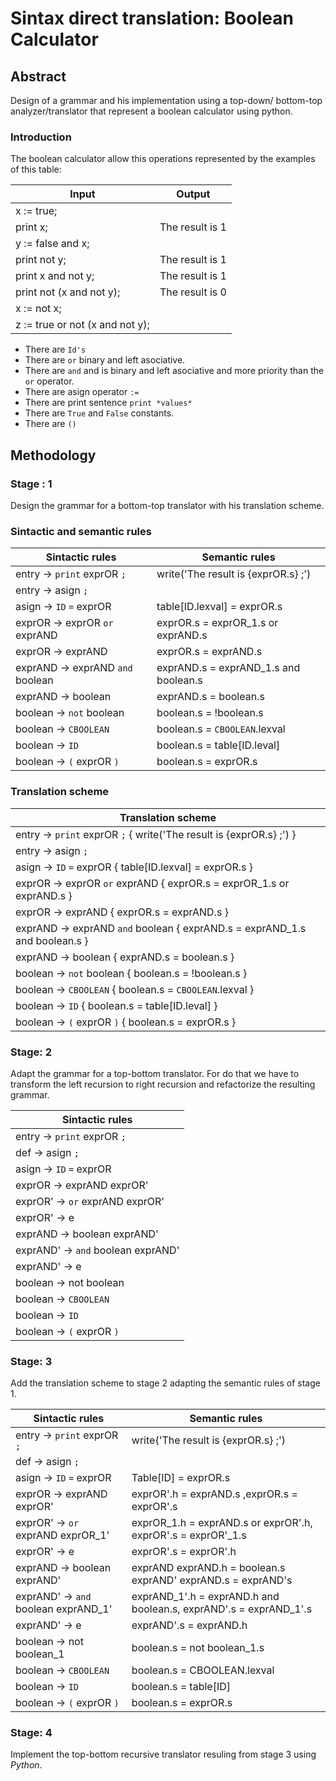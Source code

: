 # Sintax direct translation: Boolean Calculator

## Abstract
Design of a grammar and his implementation using a top-down/ bottom-top analyzer/translator that represent a boolean calculator using python.

### Introduction

The boolean calculator allow this operations represented by the examples of this table:

| Input                           | Output          |
|---------------------------------|-----------------|
| x := true;                      |                 |
| print x;                        | The result is 1 |
| y := false and x;               |                 |
| print not y;                    | The result is 1 |
| print x and not y;              | The result is 1 |
| print not (x and not y);        | The result is 0 |
| x := not x;                     |                 |
| z := true or not (x and not y); |                 |

- There are `Id's ` 
- There are `or`  binary and left asociative.
- There are `and` and is binary and left asociative and more priority than the `or` operator.
- There are asign operator `:=`
- There are print sentence `print *values*`
- There are `True` and `False` constants.
- There are `()`


## Methodology

### Stage : 1

Design the grammar for a bottom-top translator with his translation scheme.

### Sintactic and semantic rules

| Sintactic rules                  | Semantic rules                        |
|----------------------------------|---------------------------------------|
| entry -> `print` exprOR `;`      | write('The result is {exprOR.s} ;')   |
| entry -> asign `;`               |                                       |
| asign -> `ID` `=` exprOR         | table[ID.lexval] = exprOR.s           |
| exprOR -> exprOR `or` exprAND    | exprOR.s = exprOR_1.s or exprAND.s    |
| exprOR -> exprAND                | exprOR.s = exprAND.s                  |
| exprAND -> exprAND `and` boolean | exprAND.s = exprAND_1.s and boolean.s |
| exprAND -> boolean               | exprAND.s = boolean.s                 |
| boolean -> `not` boolean         | boolean.s = !boolean.s                |
| boolean -> `CBOOLEAN`            | boolean.s = `CBOOLEAN`.lexval         |
| boolean -> `ID`                  | boolean.s = table[ID.leval]           |
| boolean -> `(` exprOR `)`        | boolean.s = exprOR.s                  |


### Translation scheme

| Translation scheme                                                        | 
|---------------------------------------------------------------------------|
| entry -> `print` exprOR `;` { write('The result is {exprOR.s} ;') }       |
| entry -> asign `;`                                                        |                                       
| asign -> `ID` `=` exprOR { table[ID.lexval] = exprOR.s }                  | 
| exprOR -> exprOR `or` exprAND { exprOR.s = exprOR_1.s or exprAND.s }      | 
| exprOR -> exprAND { exprOR.s = exprAND.s }                                | 
| exprAND -> exprAND `and` boolean { exprAND.s = exprAND_1.s and boolean.s }| 
| exprAND -> boolean { exprAND.s = boolean.s }                              | 
| boolean -> `not` boolean { boolean.s = !boolean.s }                       | 
| boolean -> `CBOOLEAN` { boolean.s = `CBOOLEAN`.lexval }                   | 
| boolean -> `ID` { boolean.s = table[ID.leval] }                           |
| boolean -> `(` exprOR `)` { boolean.s = exprOR.s }                        |



### Stage: 2

Adapt the grammar for a top-bottom translator. For do that we have to transform the left recursion to right recursion and refactorize the resulting grammar.

| Sintactic rules                    |
|------------------------------------|
| entry -> `print` exprOR `;`        |
| def -> asign `;`                   |
| asign -> `ID` `=` exprOR           |
| exprOR -> exprAND exprOR'          |
| exprOR' -> `or` exprAND exprOR'    |
| exprOR' -> e                       |
| exprAND -> boolean exprAND'        |
| exprAND' -> `and` boolean exprAND' |
| exprAND' -> e                      |
| boolean -> not boolean             |
| boolean -> `CBOOLEAN`              |
| boolean -> `ID`                    |
| boolean -> `(` exprOR `)`          |


### Stage: 3

Add the translation scheme to stage 2 adapting the semantic rules of stage 1.

| Sintactic rules                    |Semantic rules
|------------------------------------|------------------------------------|
| entry -> `print` exprOR `;`        |write('The result is {exprOR.s} ;') |
| def -> asign `;`                   |                                    |
| asign -> `ID` `=` exprOR           |Table[ID] = exprOR.s                |
| exprOR -> exprAND exprOR'          |exprOR'.h = exprAND.s ,exprOR.s = exprOR'.s|
| exprOR' -> `or` exprAND exprOR_1'  |exprOR_1.h = exprAND.s or exprOR'.h, exprOR'.s = exprOR'_1.s|
| exprOR' -> e                       |exprOR'.s = exprOR'.h|
| exprAND -> boolean exprAND'        |exprAND exprAND.h = boolean.s exprAND' exprAND.s = exprAND's|
| exprAND' -> `and` boolean exprAND_1' | exprAND_1'.h = exprAND.h and boolean.s, exprAND'.s = exprAND_1'.s |
| exprAND' -> e                      |exprAND'.s = exprAND.h|
| boolean -> not boolean_1           |boolean.s = not boolean_1.s|
| boolean -> `CBOOLEAN`              |boolean.s = CBOOLEAN.lexval|
| boolean -> `ID`                    |boolean.s = table[ID]|
| boolean -> `(` exprOR `)`          |boolean.s = exprOR.s|

### Stage: 4

Implement the top-bottom recursive translator resuling from stage 3 using *Python*.